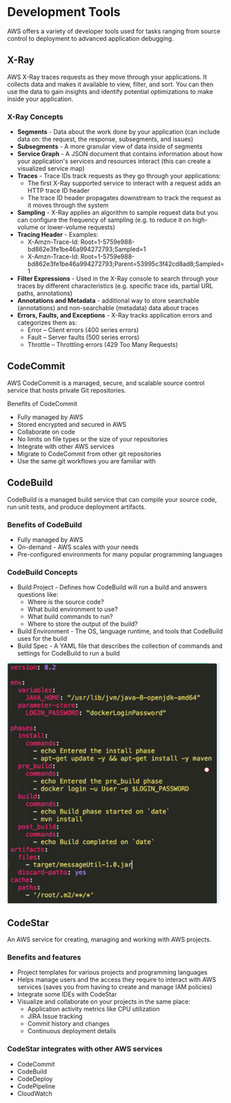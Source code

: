 # Development Tools

AWS offers a variety of developer tools used for tasks ranging from source control to deployment to advanced application debugging.

## X-Ray

AWS X-Ray traces requests as they move through your applications. It collects data and makes it available to view, filter, and sort. You can then use the data to gain insights and identify potential optimizations to make inside your application.

### X-Ray Concepts

* **Segments** - Data about the work done by your application \(can include data on: the request, the response, subsegments, and issues\) 
* **Subsegments** - A more granular view of data inside of segments 
* **Service Graph** - A JSON document that contains information about how your application's services and resources interact \(this can create a visualized service map\) 
* **Traces** - Trace IDs track requests as they go through your applications: 
  * The first X-Ray supported service to interact with a request adds an HTTP trace ID header 
  * The trace ID header propagates downstream to track the request as it moves through the system 
* **Sampling** - X-Ray applies an algorithm to sample request data but you can configure the frequency of sampling \(e.g. to reduce it on high-volume or lower-volume requests\) 
* **Tracing Header** - Examples: 
  * X-Amzn-Trace-Id: Root=1-5759e988-bd862e3fe1be46a994272793;Sampled=1 
  * X-Amzn-Trace-Id: Root=1-5759e988-bd862e3fe1be46a994272793;Parent=53995c3f42cd8ad8;Sampled=1 
* **Filter Expressions** - Used in the X-Ray console to search through your traces by different characteristics \(e.g. specific trace ids, partial URL paths, annotations\) 
* **Annotations and Metadata** - additional way to store searchable \(annotations\) and non-searchable \(metadata\) data about traces 
* **Errors, Faults, and Exceptions** - X-Ray tracks application errors and categorizes them as: 
  * Error – Client errors \(400 series errors\) 
  * Fault – Server faults \(500 series errors\) 
  * Throttle – Throttling errors \(429 Too Many Requests\)

## CodeCommit

AWS CodeCommit is a managed, secure, and scalable source control service that hosts private Git repositories.

Benefits of CodeCommit

* Fully managed by AWS 
* Stored encrypted and secured in AWS 
* Collaborate on code 
* No limits on file types or the size of your repositories 
* Integrate with other AWS services 
* Migrate to CodeCommit from other git repositories 
* Use the same git workflows you are familiar with

## CodeBuild

CodeBuild is a managed build service that can compile your source code, run unit tests, and produce deployment artifacts.

### Benefits of CodeBuild

* Fully managed by AWS 
* On-demand - AWS scales with your needs 
* Pre-configured environments for many popular programming languages

### CodeBuild Concepts

* Build Project - Defines how CodeBuild will run a build and answers questions like: 
  * Where is the source code? 
  * What build environment to use? 
  * What build commands to run? 
  * Where to store the output of the build? 
* Build Environment - The OS, language runtime, and tools that CodeBuild uses for the build 
* Build Spec - A YAML file that describes the collection of commands and settings for CodeBuild to run a build

![](../../.gitbook/assets/image%20%282%29.png)

## CodeStar

An AWS service for creating, managing and working with AWS projects.

### Benefits and features

* Project templates for various projects and programming languages 
* Helps manage users and the access they require to interact with AWS services \(saves you from having to create and manage IAM policies\) 
* Integrate some IDEs with CodeStar 
* Visualize and collaborate on your projects in the same place: 
  * Application activity metrics like CPU utilization 
  * JIRA Issue tracking 
  * Commit history and changes 
  * Continuous deployment details

### CodeStar integrates with other AWS services

* CodeCommit 
* CodeBuild 
* CodeDeploy 
* CodePipeline 
* CloudWatch

